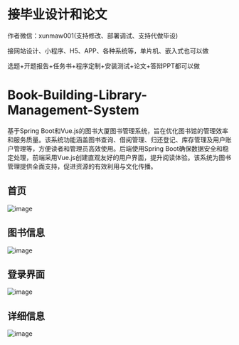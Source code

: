 # 接毕业设计和论文
作者微信：xunmaw001(支持修改、部署调试、支持代做毕设)

接网站设计、小程序、H5、APP、各种系统等，单片机、嵌入式也可以做

选题+开题报告+任务书+程序定制+安装测试+论文+答辩PPT都可以做
# Book-Building-Library-Management-System
基于Spring Boot和Vue.js的图书大厦图书管理系统，旨在优化图书馆的管理效率和服务质量。该系统功能涵盖图书查询、借阅管理、归还登记、库存管理及用户账户管理等，方便读者和管理员高效使用。后端使用Spring Boot确保数据安全和稳定处理，前端采用Vue.js创建直观友好的用户界面，提升阅读体验。该系统为图书管理提供全面支持，促进资源的有效利用与文化传播。
## 首页
![image](https://github.com/user-attachments/assets/4e9a4c04-b1c2-4f5f-a10e-397de24469fa)
## 图书信息
![image](https://github.com/user-attachments/assets/be87f480-361c-4020-ac23-68cfd525d00d)
## 登录界面
![image](https://github.com/user-attachments/assets/c2365dee-70c3-45e8-bc6f-edb04fc3ef33)
## 详细信息
![image](https://github.com/user-attachments/assets/8e4380d6-0ba9-4c74-b5fe-0d7358748ff0)
